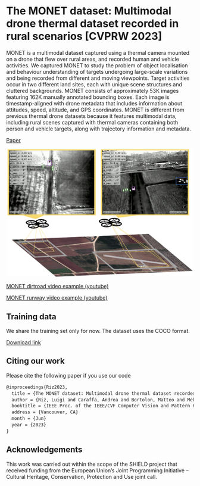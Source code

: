 # The MONET dataset: Multimodal drone thermal dataset recorded in rural scenarios [CVPRW 2023]
MONET is a multimodal dataset captured using a thermal camera mounted on a drone that flew over rural areas, and recorded human and vehicle activities. We captured MONET to study the problem of object localisation and behaviour understanding of targets undergoing large-scale variations and being recorded from different and moving viewpoints. Target activities occur in two different land sites, each with unique scene structures and cluttered backgrounds. MONET consists of approximately 53K images featuring 162K manually annotated bounding boxes. Each image is timestamp-aligned with drone metadata that includes information about attitudes, speed, altitude, and GPS coordinates. MONET is different from previous thermal drone datasets because it features multimodal data, including rural scenes captured with thermal cameras containing both person and vehicle targets, along with trajectory information and metadata.

[Paper](https://arxiv.org/abs/2304.05417)

<p align="center"><img src="assets/teaser.png" width="500"></p>

[MONET dirtroad video example (youtube)](https://youtu.be/_j7DaS2d3nY)

[MONET runway video example (youtube)](https://youtu.be/jGL4CvBIPC4)

## Training data

We share the training set only for now. The dataset uses the COCO format.

[Download link](https://fbk-my.sharepoint.com/:f:/g/personal/poiesi_fbk_eu/Ep7luptKPA1Po6cp4EKLrm4BsgbZGrZjDnynPwvrv3NGOA?e=bcPyYu)

## Citing our work
Please cite the following paper if you use our code

```latex
@inproceedings{Riz2023,
  title = {The MONET dataset: Multimodal drone thermal dataset recorded in rural scenarios},
  author = {Riz, Luigi and Caraffa, Andrea and Bortolon, Matteo and Mekhalfi, Mohamed Lamine and Boscani, Davide and Moura, Andr\'e and Antunes, Jos\'e and Dias, Andr\'e and Silva, Hugo and Leonidou, Andreas and Constantinides, Christos and Keleshis, Christos and Abate, Dante and Poiesi, Fabio},
  booktitle = {IEEE Proc. of the IEEE/CVF Computer Vision and Pattern Recognition (CVPR) Workshops},
  address = {Vancouver, CA}
  month = {Jun}
  year = {2023}
}
```

## Acknowledgements

This work was carried out within the scope of the SHIELD project that received funding from the European Union’s Joint Programming Initiative – Cultural Heritage, Conservation, Protection and Use joint call.

